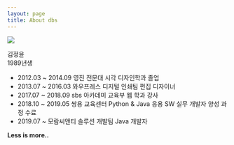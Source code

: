 ```yaml
---
layout: page
title: About dbs
---
```


![](https://raw.githubusercontent.com/rlawjddbs/rlawjddbs.github.io/master/assets/common/imgs/about/kjy.png)

김정윤  
1989년생

- 2012.03 ~ 2014.09 영진 전문대 시각 디자인학과 졸업
- 2013.07 ~ 2016.03 와우프레스 디지털 인쇄팀 편집 디자이너
- 2017.07 ~ 2018.09 sbs 아카데미 교육부 웹 학과 강사
- 2018.10 ~ 2019.05 쌍용 교육센터 Python & Java 응용 SW 실무 개발자 양성 과정 수료
- 2019.07 ~ 모람씨앤티 솔루션 개발팀 Java 개발자

<div class="divider"></div>

**Less is more..**
